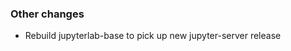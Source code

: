 <!-- Delete the sections that don't apply -->

### Other changes

- Rebuild jupyterlab-base to pick up new jupyter-server release

